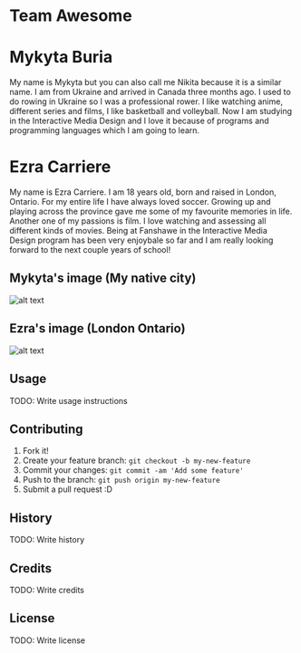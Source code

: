 # Team Awesome

# Mykyta Buria

My name is Mykyta but you can also call me Nikita because it is a similar name. I am from Ukraine and arrived in Canada three months ago. I used to do rowing in Ukraine so I was a professional rower. I like watching anime, different series and films, I like basketball and volleyball. Now I am studying in the Interactive Media Design and I love it because of programs and programming languages which I am going to learn.  

# Ezra Carriere

My name is Ezra Carriere. I am 18 years old, born and raised in London, Ontario. For my entire life I have always loved soccer. Growing up and playing across the province gave me some of my favourite memories in life. Another one of my passions is film. I love watching and assessing all different kinds of movies. Being at Fanshawe in the Interactive Media Design program has been very enjoybale so far and I am really looking forward to the next couple years of school!

## Mykyta's image (My native city)
![alt text](https://tw-job-site-cms-service-production.s3.eu-central-1.amazonaws.com/app/uploads/2019/12/received-462006441119130-1.jpeg "My native city")

## Ezra's image (London Ontario)
![alt text](image.png "London Ontario")

## Usage

TODO: Write usage instructions

## Contributing

1. Fork it!
2. Create your feature branch: `git checkout -b my-new-feature`
3. Commit your changes: `git commit -am 'Add some feature'`
4. Push to the branch: `git push origin my-new-feature`
5. Submit a pull request :D

## History

TODO: Write history

## Credits

TODO: Write credits

## License

TODO: Write license